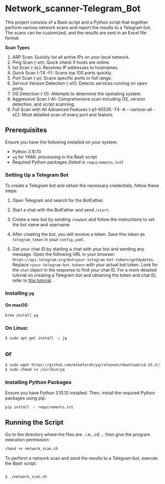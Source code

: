 # Network_scanner-Telegram_Bot

This project consists of a Bash script and a Python script that together perform various network scans and report the results to a Telegram bot. The scans can be customized, and the results are sent in an Excel file format.

**Scan Types**

1. ARP Scan: Quickly list all active IPs on your local network.
2. Ping Scan (-sn): Quick check if hosts are online.
3. list Scan (-sL): Resolves IP addresses to hostnames.
4. Quick Scan (-T4 -F): Scans top 100 ports quickly.
5. Port Scan (-p): Scans specific ports or full range.
6. Service Version Detection (-sV): Detects services running on open ports.
7. OS Detection (-O): Attempts to determine the operating system.
8. Aggressive Scan (-A): Comprehensive scan including OS, version detection, and script scanning.
9. Full Scan with All Advanced Features (-p1-65535 -T4 -A --version-all -sC): Most detailed scan of every port and feature.

## Prerequisites

Ensure you have the following installed on your system:

- Python 3.10.10
- `yq` for YAML processing in the Bash script
- Required Python packages (listed in `requirements.txt`)


### Setting Up a Telegram Bot

To create a Telegram bot and obtain the necessary credentials, follow these steps:

1. Open Telegram and search for the BotFather.

2. Start a chat with the BotFather and send `/start`.

3. Create a new bot by sending `/newbot` and follow the instructions to set the bot name and username.

4. After creating the bot, you will receive a token. Save this token as `telegram_token` in your `config.yaml`.

5. Get your chat ID by starting a chat with your bot and sending any message. Open the following URL in your browser: `https://api.telegram.org/bot<your-telegram-bot-token>/getUpdates`. Replace `<your-telegram-bot-token>` with your actual bot token. Look for the `chat` object in the response to find your chat ID.
For a more detailed tutorial on creating a Telegram bot and obtaining the token and chat ID, refer to [this tutorial](https://core.telegram.org/bots#3-how-do-i-create-a-bot).

### Installing `yq`

#### On macOS:
```sh
brew install yq

```
### On Linux:
```sh
$ sudo apt-get install -y jq
```
## or
```sh
$ sudo wget https://github.com/mikefarah/yq/releases/download/v4.25.2/yq_linux_amd64 -O /usr/bin/yq
$ sudo chmod +x /usr/bin/yq

```


### Installing Python Packages

Ensure you have Python 3.10.10 installed. Then, install the required Python packages using pip:

```sh
pip install -r requirements.txt

```

## Running the Script
Go to the directory where the files are . i.e., cd ...
then give the program execution permission:

```sh
chmod +x network_scan.sh
```

To perform a network scan and send the results to a Telegram bot, execute the Bash script:

```sh

$ ./network_scan.sh

```
